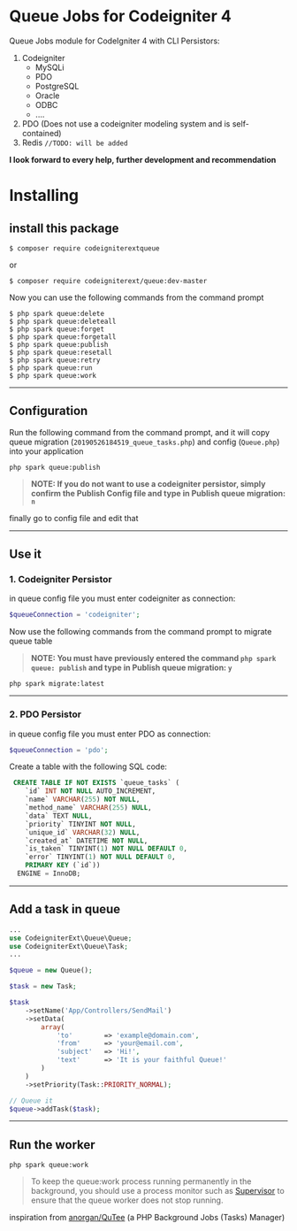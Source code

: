 # Queue Jobs for Codeigniter 4

Queue Jobs module for CodeIgniter 4 with CLI
Persistors:
1. Codeigniter
    * MySQLi
    * PDO
    * PostgreSQL
    * Oracle
    * ODBC
    * ....
2. PDO (Does not use a codeigniter modeling system and is self-contained)
3. Redis `//TODO: will be added`

**I look forward to every help, further development and recommendation**

# Installing

## install this package

```shell
$ composer require codeigniterextqueue
```

or 

```shell
$ composer require codeigniterext/queue:dev-master
```

Now you can use the following commands from the command prompt

```shell
$ php spark queue:delete
$ php spark queue:deleteall
$ php spark queue:forget
$ php spark queue:forgetall
$ php spark queue:publish
$ php spark queue:resetall
$ php spark queue:retry
$ php spark queue:run
$ php spark queue:work
```
---

## Configuration
Run the following command from the command prompt, and it will copy queue migration (`20190526184519_queue_tasks.php`) and config (`Queue.php`) into your application

```shell
php spark queue:publish
```

>**NOTE: If you do not want to use a codeigniter persistor, simply confirm the Publish Config file and type in Publish queue migration: `n`**

finally go to config file and edit that

---

## Use it

### 1. Codeigniter Persistor

in queue config file you must enter codeigniter as connection:
```php 
$queueConnection = 'codeigniter';
```

Now use the following commands from the command prompt to migrate queue table

>**NOTE: You must have previously entered the command `php spark queue: publish` and type in Publish queue migration: `y`**

```shell
php spark migrate:latest
```
---

### 2. PDO Persistor

in queue config file you must enter PDO as connection:
```php 
$queueConnection = 'pdo';
```

Create a table with the following SQL code:

```SQL
 CREATE TABLE IF NOT EXISTS `queue_tasks` (
    `id` INT NOT NULL AUTO_INCREMENT,
    `name` VARCHAR(255) NOT NULL,
    `method_name` VARCHAR(255) NULL,
    `data` TEXT NULL,
    `priority` TINYINT NOT NULL,
    `unique_id` VARCHAR(32) NULL,
    `created_at` DATETIME NOT NULL,
    `is_taken` TINYINT(1) NOT NULL DEFAULT 0,
    `error` TINYINT(1) NOT NULL DEFAULT 0,
    PRIMARY KEY (`id`))
  ENGINE = InnoDB;
```
---

## Add a task in queue

```php
...
use CodeigniterExt\Queue\Queue;
use CodeigniterExt\Queue\Task;
...

$queue = new Queue();

$task = new Task;

$task
    ->setName('App/Controllers/SendMail')
    ->setData(
        array(
            'to'        => 'example@domain.com',
            'from'      => 'your@email.com',
            'subject'   => 'Hi!',
            'text'      => 'It is your faithful Queue!'
        )
    )
    ->setPriority(Task::PRIORITY_NORMAL);

// Queue it
$queue->addTask($task);
```

---

## Run the worker

```shell
php spark queue:work
```

>To keep the queue:work process running permanently in the background, you should use a process monitor such as [Supervisor](http://supervisord.org) to ensure that the queue worker does not stop running.

inspiration from [anorgan/QuTee](https://github.com/anorgan/QuTee) (a PHP Background Jobs (Tasks) Manager)